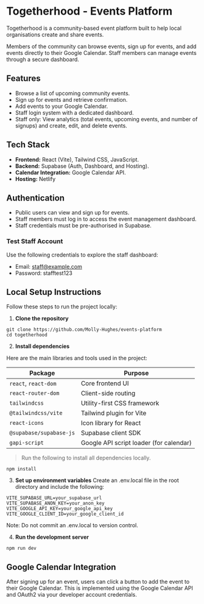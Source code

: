 # Togetherhood - Events Platform

Togetherhood is a community-based event platform built to help local organisations create and share events.

Members of the community can browse events, sign up for events, and add events directly to their Google Calendar. Staff members can manage events through a secure dashboard.

## Features

- Browse a list of upcoming community events.
- Sign up for events and retrieve confirmation.
- Add events to your Google Calendar.
- Staff login system with a dedicated dashboard.
- Staff only: View analytics (total events, upcoming events, and number of signups) and create, edit, and delete events.

## Tech Stack

- **Frontend:** React (Vite), Tailwind CSS, JavaScript.
- **Backend:** Supabase (Auth, Dashboard, and Hosting).
- **Calendar Integration:** Google Calendar API.
- **Hosting:** Netlify

## Authentication

- Public users can view and sign up for events.
- Staff members must log in to access the event management dashboard.
- Staff credentials must be pre-authorised in Supabase.

### Test Staff Account

Use the following credentials to explore the staff dashboard:

- Email: staff@example.com
- Password: stafftest123

## Local Setup Instructions

Follow these steps to run the project locally:

1. **Clone the repository**

```
git clone https://github.com/Molly-Hughes/events-platform
cd togetherhood
```

2. **Install dependencies**

Here are the main libraries and tools used in the project:

| Package                 | Purpose                                 |
| ----------------------- | --------------------------------------- |
| `react`, `react-dom`    | Core frontend UI                        |
| `react-router-dom`      | Client-side routing                     |
| `tailwindcss`           | Utility-first CSS framework             |
| `@tailwindcss/vite`     | Tailwind plugin for Vite                |
| `react-icons`           | Icon library for React                  |
| `@supabase/supabase-js` | Supabase client SDK                     |
| `gapi-script`           | Google API script loader (for calendar) |

> Run the following to install all dependencies locally.

```
npm install
```

3. **Set up environment variables**
   Create an .env.local file in the root directory and include the following:

```
VITE_SUPABASE_URL=your_supabase_url
VITE_SUPABASE_ANON_KEY=your_anon_key
VITE_GOOGLE_API_KEY=your_google_api_key
VITE_GOOGLE_CLIENT_ID=your_google_client_id
```

Note: Do not commit an .env.local to version control.

4. **Run the development server**

```
npm run dev
```

## Google Calendar Integration

After signing up for an event, users can click a button to add the event to their Google Calendar. This is implemented using the Google Calendar API and OAuth2 via your developer account credentials.
